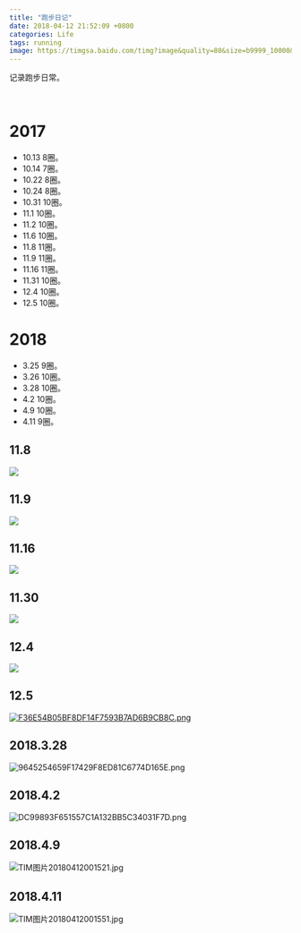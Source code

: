 ```yaml
---
title: "跑步日记"
date: 2018-04-12 21:52:09 +0800
categories: Life
tags: running
image: https://timgsa.baidu.com/timg?image&quality=80&size=b9999_10000&sec=1510248660879&di=6544a59070ecdef17d15153aa5e2452c&imgtype=0&src=http%3A%2F%2Fpic7.qiyipic.com%2Fdianying%2F20130221%2F625a7a62c7854e48b625b7b40d52c8e6.jpg
---
```

 记录跑步日常。


              
# 2017
- 10.13 8圈。
- 10.14 7圈。
- 10.22 8圈。
- 10.24 8圈。
- 10.31 10圈。
- 11.1 10圈。
- 11.2 10圈。
- 11.6 10圈。
- 11.8 11圈。
- 11.9 11圈。
- 11.16 11圈。
- 11.31 10圈。
- 12.4 10圈。
- 12.5 10圈。

# 2018
- 3.25 9圈。
- 3.26 10圈。
- 3.28 10圈。
- 4.2 10圈。
- 4.9 10圈。
- 4.11 9圈。

## 11.8

![](https://i.loli.net/2017/11/09/5a04662709b0e.jpg)

## 11.9

![](https://i.loli.net/2017/11/09/5a04662d39261.jpg)

## 11.16
![](https://i.loli.net/2017/12/09/5a2b7004279b6.png)

## 11.30
![](https://i.loli.net/2017/12/09/5a2b7024517c4.png)

## 12.4

![](https://i.loli.net/2017/12/09/5a2b7049f4195.png)

## 12.5
[![F36E54B05BF8DF14F7593B7AD6B9CB8C.png](https://i.loli.net/2017/12/09/5a2b707d1a0cc.png)](https://i.loli.net/2017/12/09/5a2b707d1a0cc.png)

## 2018.3.28
![9645254659F17429F8ED81C6774D165E.png](https://i.loli.net/2018/04/12/5ace342dbd4ad.png)
## 2018.4.2

![DC99893F651557C1A132BB5C34031F7D.png](https://i.loli.net/2018/04/12/5ace3474d1adc.png)

## 2018.4.9
![TIM图片20180412001521.jpg](https://i.loli.net/2018/04/12/5ace34a1bb8f1.jpg)

## 2018.4.11
![TIM图片20180412001551.jpg](https://i.loli.net/2018/04/12/5ace34c0a2e58.jpg)
